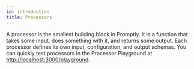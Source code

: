 ```yaml
---
id: introduction
title: Processors
---
```


A processor is the smallest building block in Promptly. It is a function that takes some input, does something with it, and returns some output. Each processor defines its own input, configuration, and output schemas. You can quickly test processors in the Processor Playground at [http://localhost:3000/playground](http://localhost:3000/playground).



